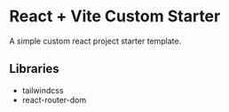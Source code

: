 # React + Vite Custom Starter

A simple custom react project starter template.

## Libraries

- tailwindcss
- react-router-dom
